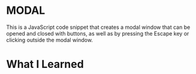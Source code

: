 # MODAL

This is a JavaScript code snippet that creates a modal window that can be opened and closed with buttons, as well as by pressing the Escape key or clicking outside the modal window.

# What I Learned
